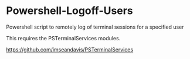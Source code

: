 # Powershell-Logoff-Users
Powershell script to remotely log of terminal sessions for a specified user

This requires the PSTerminalServices modules.

https://github.com/imseandavis/PSTerminalServices
